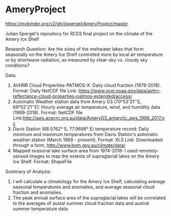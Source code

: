 # AmeryProject

https://mybinder.org/v2/gh/jjspergel/AmeryProject/master

Julian Spergel's repository for RCES final project on the climate of the Amery Ice Shelf


Research Question: Are the sizes of the meltwater lakes that form seasonally on the Amery Ice Shelf controlled more by local air temperature or by shortwave radiation, as measured by clear-sky vs. cloudy sky conditions?

Data:
1. AVHRR Cloud Properties-PATMOS-X: Daily cloud fraction (1979-2018). Format: Daily NetCDF file
Link: https://www.ncei.noaa.gov/data/avhrr-reflectance-cloud-properties-patmos-extended/access/
2. Automatic Weather station data from Amery G3 (70°53'31''S,	69°52'21''E): Hourly average air temperature, wind, and humidity data (1999-2018). Format: NetCDF file
Link:http://aws.acecrc.org.au/data/AmeryG3_antarctic_aws_1999_2017.nc
3. Davis Station (68.5762° S, 77.9696° E) temperature record: Daily minimum and maximum temperatures from Davis Station's automatic weather station (March 1969 - present). Format: XLS 
Link: Downloaded through a form, http://www.bom.gov.au/climate/data/
4. Mapped seasonal lake surface area from 1974-2018: I used remotely-sensed images to map the extents of supraglacial lakes on the Amery Ice Shelf. Format: ShapeFile

Summary of Analysis:

1. I will calculate a climatology for the Amery Ice Shelf, calculating average seasonal temperatures and anomalies, and average seasonal cloud fraction and anomalies. 
2. The peak annual surface area of the supraglacial lakes will be correlated to the averages of austal summer cloud fraction data and austral summer temperature data.


  
